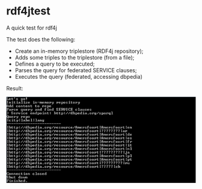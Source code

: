 # rdf4jtest
A quick test for rdf4j

The test does the following:

- Create an in-memory triplestore (RDF4j repository);
- Adds some triples to the triplestore (from a file);
- Defines a query to be executed;
- Parses the query for federated SERVICE clauses;
- Executes the query (federated, accessing dbpedia)

Result:

![](result.png)
